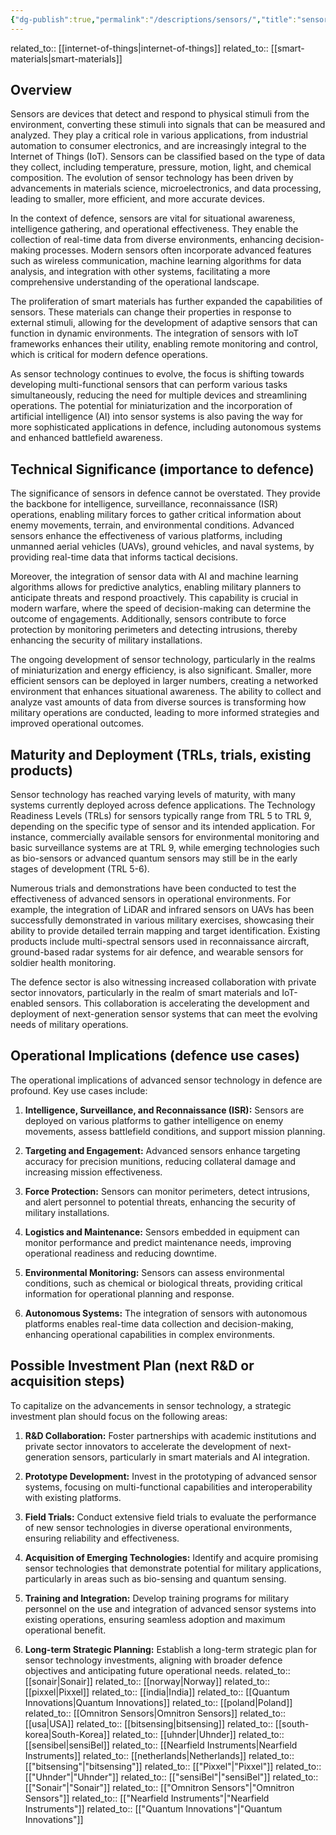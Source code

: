 ```yaml
---
{"dg-publish":true,"permalink":"/descriptions/sensors/","title":"sensors"}
---
```



related_to:: [[internet-of-things\|internet-of-things]]
related_to:: [[smart-materials\|smart-materials]]

## Overview
Sensors are devices that detect and respond to physical stimuli from the environment, converting these stimuli into signals that can be measured and analyzed. They play a critical role in various applications, from industrial automation to consumer electronics, and are increasingly integral to the Internet of Things (IoT). Sensors can be classified based on the type of data they collect, including temperature, pressure, motion, light, and chemical composition. The evolution of sensor technology has been driven by advancements in materials science, microelectronics, and data processing, leading to smaller, more efficient, and more accurate devices.

In the context of defence, sensors are vital for situational awareness, intelligence gathering, and operational effectiveness. They enable the collection of real-time data from diverse environments, enhancing decision-making processes. Modern sensors often incorporate advanced features such as wireless communication, machine learning algorithms for data analysis, and integration with other systems, facilitating a more comprehensive understanding of the operational landscape.

The proliferation of smart materials has further expanded the capabilities of sensors. These materials can change their properties in response to external stimuli, allowing for the development of adaptive sensors that can function in dynamic environments. The integration of sensors with IoT frameworks enhances their utility, enabling remote monitoring and control, which is critical for modern defence operations.

As sensor technology continues to evolve, the focus is shifting towards developing multi-functional sensors that can perform various tasks simultaneously, reducing the need for multiple devices and streamlining operations. The potential for miniaturization and the incorporation of artificial intelligence (AI) into sensor systems is also paving the way for more sophisticated applications in defence, including autonomous systems and enhanced battlefield awareness.

## Technical Significance (importance to defence)
The significance of sensors in defence cannot be overstated. They provide the backbone for intelligence, surveillance, reconnaissance (ISR) operations, enabling military forces to gather critical information about enemy movements, terrain, and environmental conditions. Advanced sensors enhance the effectiveness of various platforms, including unmanned aerial vehicles (UAVs), ground vehicles, and naval systems, by providing real-time data that informs tactical decisions.

Moreover, the integration of sensor data with AI and machine learning algorithms allows for predictive analytics, enabling military planners to anticipate threats and respond proactively. This capability is crucial in modern warfare, where the speed of decision-making can determine the outcome of engagements. Additionally, sensors contribute to force protection by monitoring perimeters and detecting intrusions, thereby enhancing the security of military installations.

The ongoing development of sensor technology, particularly in the realms of miniaturization and energy efficiency, is also significant. Smaller, more efficient sensors can be deployed in larger numbers, creating a networked environment that enhances situational awareness. The ability to collect and analyze vast amounts of data from diverse sources is transforming how military operations are conducted, leading to more informed strategies and improved operational outcomes.

## Maturity and Deployment (TRLs, trials, existing products)
Sensor technology has reached varying levels of maturity, with many systems currently deployed across defence applications. The Technology Readiness Levels (TRLs) for sensors typically range from TRL 5 to TRL 9, depending on the specific type of sensor and its intended application. For instance, commercially available sensors for environmental monitoring and basic surveillance systems are at TRL 9, while emerging technologies such as bio-sensors or advanced quantum sensors may still be in the early stages of development (TRL 5-6).

Numerous trials and demonstrations have been conducted to test the effectiveness of advanced sensors in operational environments. For example, the integration of LiDAR and infrared sensors on UAVs has been successfully demonstrated in various military exercises, showcasing their ability to provide detailed terrain mapping and target identification. Existing products include multi-spectral sensors used in reconnaissance aircraft, ground-based radar systems for air defence, and wearable sensors for soldier health monitoring.

The defence sector is also witnessing increased collaboration with private sector innovators, particularly in the realm of smart materials and IoT-enabled sensors. This collaboration is accelerating the development and deployment of next-generation sensor systems that can meet the evolving needs of military operations.

## Operational Implications (defence use cases)
The operational implications of advanced sensor technology in defence are profound. Key use cases include:

1. **Intelligence, Surveillance, and Reconnaissance (ISR):** Sensors are deployed on various platforms to gather intelligence on enemy movements, assess battlefield conditions, and support mission planning.

2. **Targeting and Engagement:** Advanced sensors enhance targeting accuracy for precision munitions, reducing collateral damage and increasing mission effectiveness.

3. **Force Protection:** Sensors can monitor perimeters, detect intrusions, and alert personnel to potential threats, enhancing the security of military installations.

4. **Logistics and Maintenance:** Sensors embedded in equipment can monitor performance and predict maintenance needs, improving operational readiness and reducing downtime.

5. **Environmental Monitoring:** Sensors can assess environmental conditions, such as chemical or biological threats, providing critical information for operational planning and response.

6. **Autonomous Systems:** The integration of sensors with autonomous platforms enables real-time data collection and decision-making, enhancing operational capabilities in complex environments.

## Possible Investment Plan (next R&D or acquisition steps)
To capitalize on the advancements in sensor technology, a strategic investment plan should focus on the following areas:

1. **R&D Collaboration:** Foster partnerships with academic institutions and private sector innovators to accelerate the development of next-generation sensors, particularly in smart materials and AI integration.

2. **Prototype Development:** Invest in the prototyping of advanced sensor systems, focusing on multi-functional capabilities and interoperability with existing platforms.

3. **Field Trials:** Conduct extensive field trials to evaluate the performance of new sensor technologies in diverse operational environments, ensuring reliability and effectiveness.

4. **Acquisition of Emerging Technologies:** Identify and acquire promising sensor technologies that demonstrate potential for military applications, particularly in areas such as bio-sensing and quantum sensing.

5. **Training and Integration:** Develop training programs for military personnel on the use and integration of advanced sensor systems into existing operations, ensuring seamless adoption and maximum operational benefit.

6. **Long-term Strategic Planning:** Establish a long-term strategic plan for sensor technology investments, aligning with broader defence objectives and anticipating future operational needs.
related_to:: [[sonair\|Sonair]]
related_to:: [[norway\|Norway]]
related_to:: [[pixxel\|Pixxel]]
related_to:: [[india\|India]]
related_to:: [[Quantum Innovations\|Quantum Innovations]]
related_to:: [[poland\|Poland]]
related_to:: [[Omnitron Sensors\|Omnitron Sensors]]
related_to:: [[usa\|USA]]
related_to:: [[bitsensing\|bitsensing]]
related_to:: [[south-korea\|South-Korea]]
related_to:: [[uhnder\|Uhnder]]
related_to:: [[sensibel\|sensiBel]]
related_to:: [[Nearfield Instruments\|Nearfield Instruments]]
related_to:: [[netherlands\|Netherlands]]
related_to:: [["bitsensing"\|"bitsensing"]]
related_to:: [["Pixxel"\|"Pixxel"]]
related_to:: [["Uhnder"\|"Uhnder"]]
related_to:: [["sensiBel"\|"sensiBel"]]
related_to:: [["Sonair"\|"Sonair"]]
related_to:: [["Omnitron Sensors"\|"Omnitron Sensors"]]
related_to:: [["Nearfield Instruments"\|"Nearfield Instruments"]]
related_to:: [["Quantum Innovations"\|"Quantum Innovations"]]
